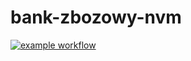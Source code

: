# bank-zbozowy-nvm
[![example workflow](https://github.com/<user>/<repo>/actions/workflows/<file>/badge.svg)](https://github.com/MaciejRadzisz/bank-zbozowy-nvm/tree/main)

